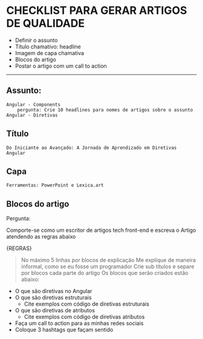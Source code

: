 # CHECKLIST PARA GERAR ARTIGOS DE QUALIDADE

- Definir o assunto
- Título chamativo: headline
- Imagem de capa chamativa
- Blocos do artigo
- Postar o artigo com um call to action
---------------------------------------------------------------

## Assunto:
	Angular - Components
		pergunta: Crie 10 headlines para nomes de artigos sobre o assunto Angular - Diretivas

## Título
	Do Iniciante ao Avançado: A Jornada de Aprendizado em Diretivas Angular

## Capa
	Ferramentas: PowerPoint e Lexica.art

## Blocos do artigo
Pergunta:

Comporte-se como um escritor de artigos tech front-end e escreva o Artigo atendendo as regras abaixo

{REGRAS}

> No máximo 5 linhas por blocos de explicação
> Me explique de maneira informal, como se eu fosse um programador
> Crie sub titulos e separe por blocos cada parte do artigo
> Os blocos que serão criados estão abaixo:

- O que são diretivas no Angular
- O que são diretivas estruturais
   - Cite exemplos com código de diretivas estruturais
- O que são diretivas de atributos
   - Cite exemplos com código de diretivas atributos
- Faça um call to action para as minhas redes sociais
- Coloque 3 hashtags que façam sentido